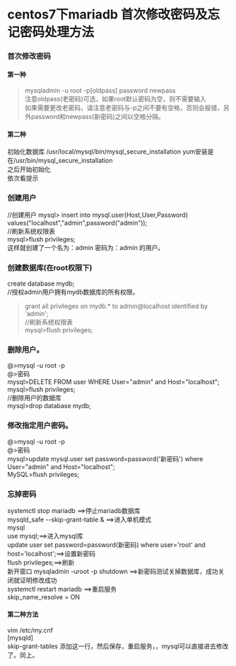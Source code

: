 # centos7下mariadb 首次修改密码及忘记密码处理方法 

### 首次修改密码  
#### 第一种  
>mysqladmin -u root -p[oldpass] password newpass  
注意oldpass(老密码)可选，如果root默认密码为空，则不需要输入  
如果需要更改老密码，请注意老密码与-p之间不要有空格，否则会报错，另外password和newpass(新密码)之间以空格分隔。  
#### 第二种  
初始化数据库
/usr/local/mysql/bin/mysql_secure_installation                yum安装是在/usr/bin/mysql_secure_installation  
之后开始初始化  
依次看提示    

### 创建用户  
//创建用户
mysql> insert into mysql.user(Host,User,Password) values("localhost","admin",password("admin"));  
//刷新系统权限表  
mysql>flush privileges;  
这样就创建了一个名为：admin  密码为：admin  的用户。  

### 创建数据库(在root权限下)  
create database mydb;  
//授权admin用户拥有mydb数据库的所有权限。  
>grant all privileges on mydb.* to admin@localhost identified by 'admin';  
//刷新系统权限表  
mysql>flush privileges;  

### 删除用户。  
@>mysql -u root -p  
@>密码  
mysql>DELETE FROM user WHERE User="admin" and Host="localhost";  
mysql>flush privileges;  
//删除用户的数据库  
mysql>drop database mydb;  

### 修改指定用户密码。  
@>mysql -u root -p  
@>密码  
mysql>update mysql.user set password=password('新密码') where User="admin" and Host="localhost";  
MySQL>flush privileges;  

### 忘掉密码  
systemctl stop mariadb ==>停止mariadb数据库  
mysqld_safe --skip-grant-table   &   ==>进入单机模式  
mysql  
use mysql;==>进入mysql库  
update user set password=password(新密码) where user='root' and host='localhost';==>设置新密码  
flush privileges;==>刷新  
新开窗口 mysqladmin -uroot -p shutdown ==>新密码测试关掉数据库，成功关闭就证明修改成功  
systemctl restart mariadb ==>重启服务  
skip_name_resolve = ON  
#### 第二种方法  
 vim /etc/my.cnf  
[mysqld]  
skip-grant-tables              添加这一行，然后保存，重启服务，，mysql可以直接进去修改了。同上。  
